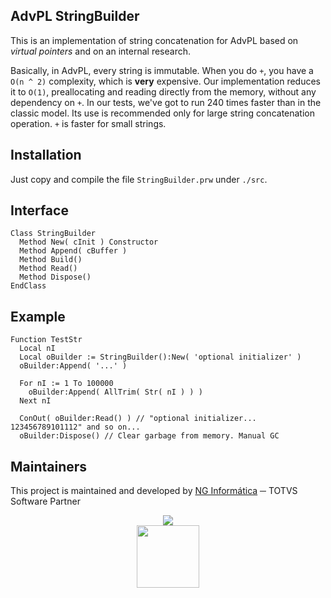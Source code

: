 ## AdvPL StringBuilder

This is an implementation of string concatenation for AdvPL based on *virtual pointers* and on an internal research.

Basically, in AdvPL, every string is immutable. When you do `+`, you have a `O(n ^ 2)` complexity, which is **very** expensive. Our implementation reduces it to `O(1)`, preallocating and reading directly from the memory, without any dependency on `+`. In our tests, we've got to run 240 times faster than in the classic model. Its use is recommended only for large string concatenation operation. `+` is faster for small strings.

## Installation

Just copy and compile the file `StringBuilder.prw` under `./src`.

## Interface

```harbour
Class StringBuilder
  Method New( cInit ) Constructor
  Method Append( cBuffer )
  Method Build()
  Method Read()
  Method Dispose()
EndClass
```

## Example

```harbour
Function TestStr
  Local nI
  Local oBuilder := StringBuilder():New( 'optional initializer' )
  oBuilder:Append( '...' )
  
  For nI := 1 To 100000
    oBuilder:Append( AllTrim( Str( nI ) ) )
  Next nI
  
  ConOut( oBuilder:Read() ) // "optional initializer... 123456789101112" and so on...
  oBuilder:Dispose() // Clear garbage from memory. Manual GC
```

## Maintainers

This project is maintained and developed by [NG Informática](http://ngi.com.br) ─ TOTVS Software Partner

<div align="center" style="width: 100%; height: 100px; vertical-align:middle;">
   <div>
      <img src="https://avatars1.githubusercontent.com/u/21263692?v=3&s=200" />
   </div>
   <div>
      <img src="http://www.escriba.com.br/wp-content/uploads/2014/10/totvs.png" width="100" />
   </div>
</div>
